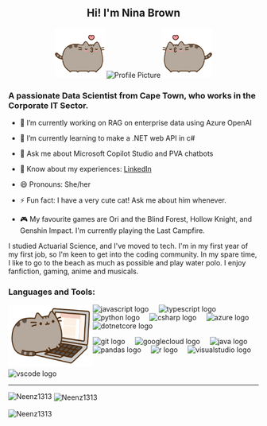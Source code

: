 <h2 align="center"> Hi! I'm Nina Brown </h2>

<p align="center"> <img height="100" width="100" alt="Pusheen Left" src="pusheen kiss no background other side.png"  /> 
  <img height="150" width="150" alt="Profile Picture" width="400" src="https://github.com/Neenz1313.png"  /> 
  <img height="100" width="100" alt="Pusheen Right" src="pusheen kiss no background.png"  /> 

<h3 align="left">A passionate Data Scientist from Cape Town, who works in the Corporate IT Sector.</h3>

  
- 🔭 I’m currently working on RAG on enterprise data using Azure OpenAI
  
- 🌱 I’m currently learning to make a .NET web API in c#

- 💬 Ask me about Microsoft Copilot Studio and PVA chatbots

- 📄 Know about my experiences: [LinkedIn](https://www.linkedin.com/in/nina-b-18731513b/)

- 😄 Pronouns: She/her

- ⚡ Fun fact: I have a very cute cat! Ask me about him whenever.

- 🎮 My favourite games are Ori and the Blind Forest, Hollow Knight, and Genshin Impact. I'm currently playing the Last Campfire.


I studied Actuarial Science, and I've moved to tech. I'm in my first year of my first job, so I'm keen to get into the coding community. In my spare time, I like to go to the beach as much as possible and play water polo. I enjoy fanfiction, gaming, anime and musicals.

<h3 align="left">Languages and Tools:</h3>
  
<img align="left" height=125 width=170 src="pusheen typing.gif" alt="Pusheen Typing">

<p align="left">
  <img src="https://cdn.jsdelivr.net/gh/devicons/devicon/icons/javascript/javascript-original.svg" height="30" alt="javascript logo"  />
  <img width="12" />
  <img src="https://cdn.jsdelivr.net/gh/devicons/devicon/icons/typescript/typescript-original.svg" height="30" alt="typescript logo"  />
  <img width="12" />
  <img src="https://cdn.jsdelivr.net/gh/devicons/devicon/icons/python/python-original.svg" height="30" alt="python logo"  />
  <img width="12" />
  <img src="https://cdn.jsdelivr.net/gh/devicons/devicon/icons/csharp/csharp-original.svg" height="30" alt="csharp logo"  />
  <img width="12" />
  <img src="https://cdn.jsdelivr.net/gh/devicons/devicon/icons/azure/azure-original.svg" height="30" alt="azure logo"  />
  <img width="12" />
  <img src="https://cdn.jsdelivr.net/gh/devicons/devicon/icons/dotnetcore/dotnetcore-original.svg" height="30" alt="dotnetcore logo"  />
  <img width="12" />

<p align="left">
  <img src="https://cdn.jsdelivr.net/gh/devicons/devicon/icons/git/git-original.svg" height="30" alt="git logo"  />
  <img width="12" />
  <img src="https://cdn.jsdelivr.net/gh/devicons/devicon/icons/googlecloud/googlecloud-original.svg" height="30" alt="googlecloud logo"  />
  <img width="12" />
  <img src="https://cdn.jsdelivr.net/gh/devicons/devicon/icons/java/java-original.svg" height="30" alt="java logo"  />
  <img width="12" />
  <img src="https://cdn.jsdelivr.net/gh/devicons/devicon/icons/pandas/pandas-original.svg" height="30" alt="pandas logo"  />
  <img width="12" />
  <img src="https://cdn.jsdelivr.net/gh/devicons/devicon/icons/r/r-original.svg" height="30" alt="r logo"  />
  <img width="12" />
  <img src="https://cdn.jsdelivr.net/gh/devicons/devicon/icons/visualstudio/visualstudio-plain.svg" height="30" alt="visualstudio logo"  />
  <img width="12" />
  
<p alight="left">  
  <img src="https://cdn.jsdelivr.net/gh/devicons/devicon/icons/vscode/vscode-original.svg" height="30" alt="vscode logo"  />
  <img width="12" />


---

<p><img align="left" src="https://github-readme-stats.vercel.app/api/top-langs?username=Neenz1313&show_icons=true&locale=en&layout=compact" alt="Neenz1313" /></p>

<p>&nbsp;<img align="center" src="https://github-readme-stats.vercel.app/api?username=Neenz1313&show_icons=true&locale=en" alt="Neenz1313" /></p>

<p><img align="center" src="https://github-readme-streak-stats.herokuapp.com/?user=Neenz1313&" alt="Neenz1313" /></p>



